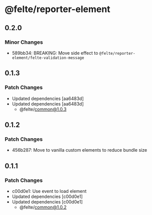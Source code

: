 # @felte/reporter-element

## 0.2.0

### Minor Changes

- 589bb34: BREAKING: Move side effect to `@felte/reporter-element/felte-validation-message`

## 0.1.3

### Patch Changes

- Updated dependencies [aa6483d]
- Updated dependencies [aa6483d]
  - @felte/common@1.0.3

## 0.1.2

### Patch Changes

- 456b287: Move to vanilla custom elements to reduce bundle size

## 0.1.1

### Patch Changes

- c00d0e1: Use event to load element
- Updated dependencies [c00d0e1]
- Updated dependencies [c00d0e1]
  - @felte/common@1.0.2
